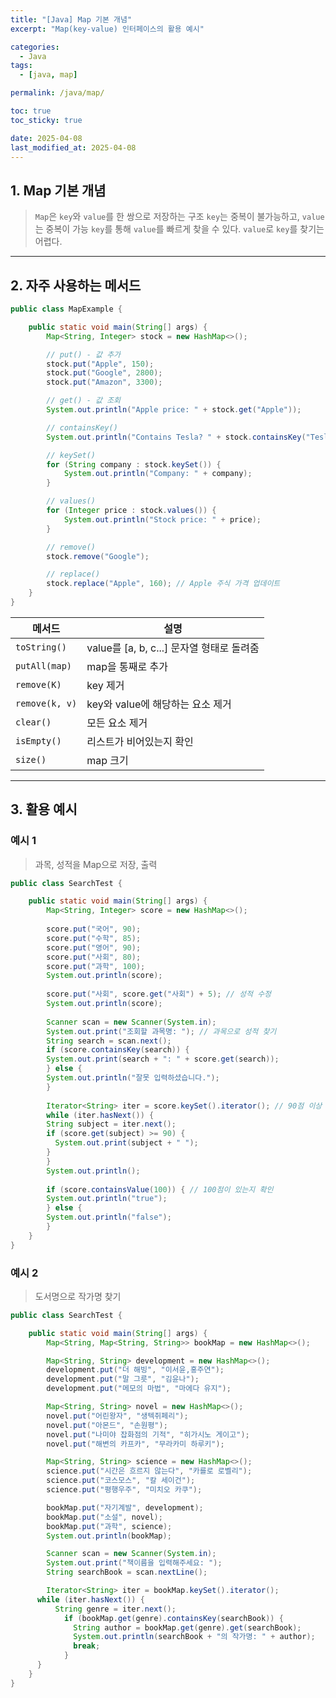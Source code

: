 ```yaml
---
title: "[Java] Map 기본 개념"
excerpt: "Map(key-value) 인터페이스의 활용 예시"

categories:
  - Java
tags:
  - [java, map]

permalink: /java/map/

toc: true
toc_sticky: true

date: 2025-04-08
last_modified_at: 2025-04-08
---
```


## 1. Map 기본 개념

>`Map`은 `key`와 `value`를 한 쌍으로 저장하는 구조
>`key`는 중복이 불가능하고, `value`는 중복이 가능
>`key`를 통해 `value`를 빠르게 찾을 수 있다.
>`value`로 `key`를 찾기는 어렵다.

<hr>

## 2. 자주 사용하는 메서드

```java
public class MapExample {

    public static void main(String[] args) {
        Map<String, Integer> stock = new HashMap<>();

        // put() - 값 추가
        stock.put("Apple", 150);
        stock.put("Google", 2800);
        stock.put("Amazon", 3300);

        // get() - 값 조회
        System.out.println("Apple price: " + stock.get("Apple"));

        // containsKey()
        System.out.println("Contains Tesla? " + stock.containsKey("Tesla"));

        // keySet()
        for (String company : stock.keySet()) {
            System.out.println("Company: " + company);
        }

        // values()
        for (Integer price : stock.values()) {
            System.out.println("Stock price: " + price);
        }

        // remove()
        stock.remove("Google");

        // replace()
        stock.replace("Apple", 160); // Apple 주식 가격 업데이트
    }
}
```

| 메서드               | 설명 |
|----------------------|-----------------------------------------|
| `toString()`         | value를 [a, b, c...] 문자열 형태로 돌려줌 |
| `putAll(map)`        | map을 통째로 추가 |
| `remove(K)`          | key 제거 |
| `remove(k, v)`       | key와 value에 해당하는 요소 제거 |
| `clear()`            | 모든 요소 제거 |
| `isEmpty()`          | 리스트가 비어있는지 확인 |
| `size()`             | map 크기 |

<hr>

## 3. 활용 예시

### 예시 1

>과목, 성적을 Map으로 저장, 출력

```java
public class SearchTest {

    public static void main(String[] args) {
        Map<String, Integer> score = new HashMap<>();
        
        score.put("국어", 90);
        score.put("수학", 85);
        score.put("영어", 90);
        score.put("사회", 80);
        score.put("과학", 100);
        System.out.println(score);
        
        score.put("사회", score.get("사회") + 5); // 성적 수정
        System.out.println(score);
        
        Scanner scan = new Scanner(System.in);
        System.out.print("조회할 과목명: "); // 과목으로 성적 찾기
        String search = scan.next();
        if (score.containsKey(search)) {
        System.out.print(search + ": " + score.get(search));
        } else {
        System.out.println("잘못 입력하셨습니다.");
        }
        
        Iterator<String> iter = score.keySet().iterator(); // 90점 이상 과목 출력
        while (iter.hasNext()) {
        String subject = iter.next();
        if (score.get(subject) >= 90) {
          System.out.print(subject + " ");
        }
        }
        System.out.println();
        
        if (score.containsValue(100)) { // 100점이 있는지 확인
        System.out.println("true");
        } else {
        System.out.println("false");
        }
    }
}
```

### 예시 2

>도서명으로 작가명 찾기

```java
public class SearchTest {

    public static void main(String[] args) {
        Map<String, Map<String, String>> bookMap = new HashMap<>();

        Map<String, String> development = new HashMap<>();
        development.put("더 해빙", "이서윤,홍주연");
        development.put("말 그릇", "김윤나");
        development.put("메모의 마법", "마에다 유지");

        Map<String, String> novel = new HashMap<>();
        novel.put("어린왕자", "생텍쥐페리");
        novel.put("아몬드", "손원평");
        novel.put("나미야 잡화점의 기적", "히가시노 게이고");
        novel.put("해변의 카프카", "무라카미 하루키");

        Map<String, String> science = new HashMap<>();
        science.put("시간은 흐르지 않는다", "카를로 로벨리");
        science.put("코스모스", "칼 세이건");
        science.put("평행우주", "미치오 카쿠");

        bookMap.put("자기계발", development);
        bookMap.put("소설", novel);
        bookMap.put("과학", science);
        System.out.println(bookMap);

        Scanner scan = new Scanner(System.in);
        System.out.print("책이름을 입력해주세요: ");
        String searchBook = scan.nextLine();

        Iterator<String> iter = bookMap.keySet().iterator();
      while (iter.hasNext()) {
          String genre = iter.next();
            if (bookMap.get(genre).containsKey(searchBook)) {
              String author = bookMap.get(genre).get(searchBook);
              System.out.println(searchBook + "의 작가명: " + author);
              break;
            }
      }
    }
}
```
